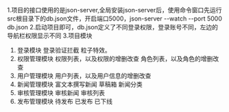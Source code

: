 1.项目的接口使用的是json-server,全局安装json-server后，使用命令窗口先运行src根目录下的db.json文件，开启端口5000，json-server --watch --port 5000 db.json
2.启动项目即可，db.json定义了不同登录权限，登录账号不同，左边的导航栏权限显示不同
3.项目模块
1. 登录模块 
登录验证拦截
粒子特效。
2. 权限管理模块 
权限列表，以及权限的增删改查
角色列表，以及角色的增删改查
3. 用户管理模块 
用户列表，以及用户信息的增删改查
4. 新闻管理模块 
富文本撰写新闻
草稿箱
新闻分类
5. 审核管理模块 
审核新闻
审核列表
6. 发布管理模块 
待发布
已发布
已下线
